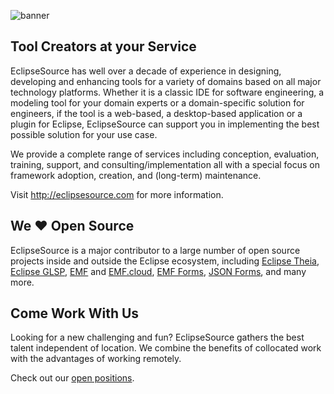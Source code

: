 ![banner](https://user-images.githubusercontent.com/588090/194827814-15b38cd0-173a-4dd1-a79d-385a4ce43295.jpg)

## Tool Creators at your Service

EclipseSource has well over a decade of experience in designing, developing and enhancing tools for a variety of domains based on all major technology platforms.
Whether it is a classic IDE for software engineering, a modeling tool for your domain experts or a domain-specific solution for engineers, if the tool is a web-based, a desktop-based application or a plugin for Eclipse, EclipseSource can support you in implementing the best possible solution for your use case.

We provide a complete range of services including conception, evaluation, training, support, and consulting/implementation all with a special focus on framework adoption, creation, and (long-term) maintenance.

Visit <http://eclipsesource.com> for more information.

## We :heart: Open Source

EclipseSource is a major contributor to a large number of open source projects inside and outside the Eclipse ecosystem, including [Eclipse Theia](https://github.com/eclipse-theia/theia), [Eclipse GLSP](https://github.com/eclipse-glsp/glsp), [EMF](https://www.eclipse.org/modeling/emf) and [EMF.cloud](https://www.eclipse.org/emfcloud), [EMF Forms](https://www.eclipse.org/ecp/emfforms), [JSON Forms](https://github.com/eclipsesource/jsonforms), and many more.

## Come Work With Us

Looking for a new challenging and fun?
EclipseSource gathers the best talent independent of location.
We combine the benefits of collocated work with the advantages of working remotely.

Check out our [open positions](https://eclipsesource.com/about/company/jobs).
